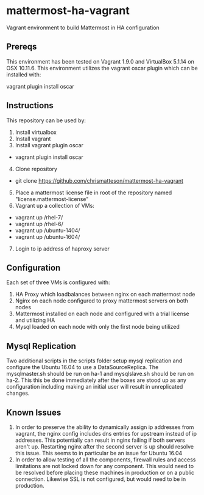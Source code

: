 # mattermost-ha-vagrant
Vagrant environment to build Mattermost in HA configuration

## Prereqs
This environment has been tested on Vagrant 1.9.0 and VirtualBox 5.1.14 on OSX 10.11.6. This environment utilizes the vagrant oscar plugin which can be installed with:

vagrant plugin install oscar

## Instructions
This repository can be used by:

1) Install virtualbox
2) Install vagrant
3) Install vagrant plugin oscar
 - vagrant plugin install oscar
4) Clone repository
 - git clone https://github.com/chrismatteson/mattermost-ha-vagrant
5) Place a mattermost license file in root of the repository named "license.mattermost-license"
6) Vagrant up a collection of VMs:
 - vagrant up /rhel-7/
 - vagrant up /rhel-6/
 - vagrant up /ubuntu-1404/
 - vagrant up /ubuntu-1604/
7) Login to ip address of haproxy server

## Configuration
Each set of three VMs is configured with:
1) HA Proxy which loadbalances between nginx on each mattermost node
2) Nginx on each node configured to proxy mattermost servers on both nodes
3) Mattermost installed on each node and configured with a trial license and utilizing HA
4) Mysql loaded on each node with only the first node being utilized

## Mysql Replication
Two additional scripts in the scripts folder setup mysql replication and configure the Ubuntu 16.04 to use a DataSourceReplica. The mysqlmaster.sh should be run on ha-1 and mysqlslave.sh should be run on ha-2. This this be done immediately after the boxes are stood up as any configuration including making an initial user will result in unreplicated changes.

## Known Issues
1. In order to preserve the ability to dynamically assign ip addresses from vagrant, the nginx config includes dns entries for upstream instead of ip addresses. This potentially can result in nginx failing if both servers aren't up. Restarting nginx after the second server is up should resolve this issue. This seems to in particular be an issue for Ubuntu 16.04
2. In order to allow testing of all the components, firewall rules and access limitations are not locked down for any component. This would need to be resolved before placing these machines in production or on a public connection. Likewise SSL is not configured, but would need to be in production.
